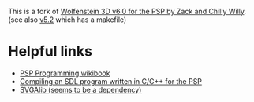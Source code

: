 This is a fork of [Wolfenstein 3D v6.0 for the PSP by Zack and Chilly Willy](http://www.brewology.com/downloads/download.php?id=9730&mcid=1). (see also [v5.2](http://www.brewology.com/downloads/download.php?id=9350&mcid=1) which has a makefile)

# Helpful links

* [PSP Programming wikibook](https://en.wikibooks.org/wiki/PSP_Programming)
* [Compiling an SDL program written in C/C++ for the PSP](http://www.benoitren.be/sdlpsp.html)
* [SVGAlib (seems to be a dependency)](http://svgalib.org/)